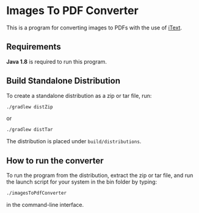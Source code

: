 # Images To PDF Converter

This is a program for converting images to PDFs with the use of [iText](https://itextpdf.com/).

## Requirements
**Java 1.8** is required to run this program.

## Build Standalone Distribution

To create a standalone distribution as a zip or tar file, run:

```sh
./gradlew distZip
```
or
```sh
./gradlew distTar
```

The distribution is placed under `build/distributions`.

## How to run the converter

To run the program from the distribution, extract the zip or tar file, and run the launch script for your system in the bin folder by typing:
```sh
./imagesToPdfConverter
```
in the command-line interface.
